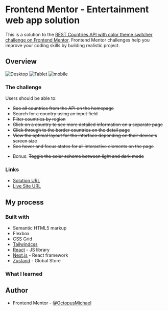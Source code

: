 # Frontend Mentor - Entertainment web app solution

This is a solution to the [REST Countries API with color theme switcher challenge on Frontend Mentor](https://www.frontendmentor.io/challenges/rest-countries-api-with-color-theme-switcher-5cacc469fec04111f7b848ca). Frontend Mentor challenges help you improve your coding skills by building realistic project.

## Overview

![Desktop](https://github.com/OctopusMichael/countries-app/assets/114978678/5ac42e38-24f2-42b7-9942-5577593318df)
![Tablet](https://github.com/OctopusMichael/countries-app/assets/114978678/a8758966-2e5e-41f3-95be-af056ee37f78)
![mobile](https://github.com/OctopusMichael/countries-app/assets/114978678/a117fab6-0d1e-40d3-ac30-b876002c5ab6)

### The challenge

Users should be able to:

- ~~See all countries from the API on the homepage~~
- ~~Search for a country using an input field~~
- ~~Filter countries by region~~
- ~~Click on a country to see more detailed information on a separate page~~
- ~~Click through to the border countries on the detail page~~
- ~~View the optimal layout for the interface depending on their device's screen size~~
- ~~See hover and focus states for all interactive elements on the page~~
* Bonus: ~~Toggle the color scheme between light and dark mode~~

### Links

- [Solution URL](https://github.com/OctopusMichael/countries-app) 
- [Live Site URL](https://countries-app-wheat-mu.vercel.app)

## My process

### Built with

- Semantic HTML5 markup
- Flexbox
- CSS Grid
- [Tailwindcss](https://tailwindcss.com)
- [React](https://reactjs.org/) - JS library
- [Next.js](https://nextjs.org/) - React framework
- [Zustand](https://zustand-demo.pmnd.rs) - Global Store

### What I learned


## Author

- Frontend Mentor - [@OctopusMichael](https://www.frontendmentor.io/profile/OctopusMichael)
